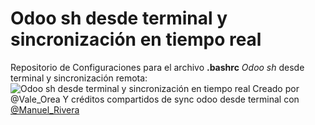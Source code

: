 # Odoo sh desde terminal y sincronización en tiempo real

Repositorio de Configuraciones para el archivo **.bashrc**
_Odoo sh_ desde terminal y sincronización remota: 
<image src="/images/1.png" alt="Odoo sh desde terminal y sincronización en tiempo real ">
Creado por @Vale_Orea 
Y créditos compartidos de sync odoo desde terminal con [@Manuel_Rivera](https://github.com/menuRivera)
